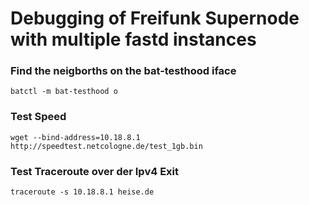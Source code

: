 # Debugging of Freifunk Supernode with multiple fastd instances

### Find the neigborths on the bat-testhood iface
```puppet
batctl -m bat-testhood o
```

### Test Speed
```puppet
wget --bind-address=10.18.8.1 http://speedtest.netcologne.de/test_1gb.bin
```

### Test Traceroute over der Ipv4 Exit
```puppet
traceroute -s 10.18.8.1 heise.de
```
